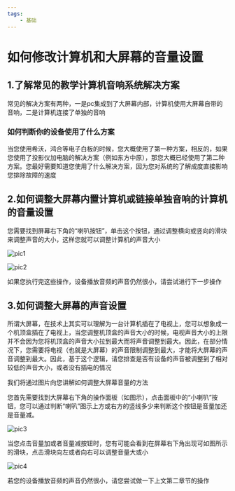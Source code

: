 ```yaml
---
tags:
    - 基础
---
```


# 如何修改计算机和大屏幕的音量设置

## 1.了解常见的教学计算机音响系统解决方案
常见的解决方案有两种，一是pc集成到了大屏幕内部，计算机使用大屏幕自带的音响，二是计算机连接了单独的音响
 ### 如何判断你的设备使用了什么方案
 当您使用希沃，鸿合等电子白板的时候，您大概使用了第一种方案，相反的，如果您使用了投影仪加电脑的解决方案（例如东方中原），那您大概已经使用了第二种方案。您最好需要知道您使用了什么解决方案，因为您对系统的了解成度直接影响您排除故障的速度
## 2.如何调整大屏幕内置计算机或链接单独音响的计算机的音量设置
 您需要找到屏幕右下角的“喇叭按钮”，单击这个按钮，通过调整横向或竖向的滑块来调整声音的大小，这样您就可以调整计算机的声音大小

 ![pic1](/images/how-to-set-volume-to-the-htpc-or-pc/1.png)  

 ![pic2](/images/how-to-set-volume-to-the-htpc-or-pc/2.png)  

 如果您执行完这些操作，设备播放音频的声音仍然很小，请尝试进行下一步操作

 ## 3.如何调整大屏幕的声音设置
 所谓大屏幕，在技术上其实可以理解为一台计算机插在了电视上，您可以想象成一个机顶盒插在了电视上，当您调整机顶盒的声音大小的时候，电视声音大小的上限并不会因为您将机顶盒的声音大小拉到最大而将声音调整到最大。因此，在部分情况下，您需要将电视（也就是大屏幕）的声音限制调整到最大，才能将大屏幕的声音调整到最大。因此，基于这个逻辑，请您排查是否有设备的声音被调整到了相对较低的声音大小，或者没有插电的情况

 我们将通过图片向您讲解如何调整大屏幕音量的方法

您首先需要找到大屏幕右下角的操作面板（如图示），点击面板中的“小喇叭”按钮，您可以通过判断“喇叭”图示上方或右方的竖线多少来判断这个按钮是音量加还是音量减。

![pic3](/images/how-to-set-volume-to-the-htpc-or-pc/3.png)  

当您点击音量加或者音量减按钮时，您有可能会看到在屏幕右下角出现可如图所示的滑块，点击滑块向左或者向右可以调整音量大或小

![pic4](/images/how-to-set-volume-to-the-htpc-or-pc/4.png)  

若您的设备播放音频的声音仍然很小，请您尝试做一下上文第二章节的操作
